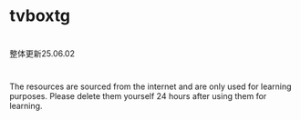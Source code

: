 # tvboxtg
#
整体更新25.06.02
# 
The resources are sourced from the internet and are only used for learning purposes. Please delete them yourself 24 hours after using them for learning.